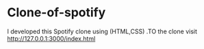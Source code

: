 # Clone-of-spotify
I developed this Spotify clone using (HTML,CSS) .TO the clone visit  http://127.0.0.1:3000/index.html
